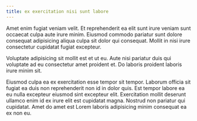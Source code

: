 ```yaml
---
title: ex exercitation nisi sunt labore
---
```


Amet enim fugiat veniam velit. Et reprehenderit ea elit sunt irure veniam sunt occaecat culpa aute irure minim. Eiusmod commodo pariatur sunt dolore consequat adipisicing aliqua culpa sit dolor qui consequat. Mollit in nisi irure consectetur cupidatat fugiat excepteur.

Voluptate adipisicing sit mollit est et ut eu. Aute nisi pariatur duis qui voluptate ad eu consectetur amet proident et. Do laboris proident laboris irure minim sit.

Eiusmod culpa ea ex exercitation esse tempor sit tempor. Laborum officia sit fugiat ea duis non reprehenderit non id in dolor quis. Est tempor labore ea eu nulla excepteur eiusmod sint excepteur elit. Exercitation mollit deserunt ullamco enim id ex irure elit est cupidatat magna. Nostrud non pariatur qui cupidatat. Amet do amet est Lorem laboris adipisicing minim consequat ea ex non eu.